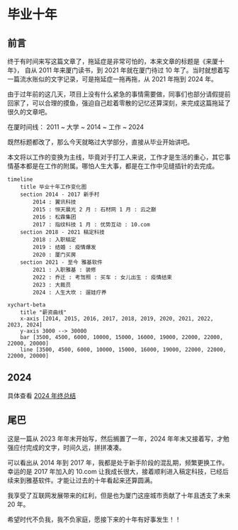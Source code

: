 # 毕业十年

## 前言

终于有时间来写这篇文章了，拖延症是非常可怕的，本来文章的标题是《来厦十年》， 自从 2011 年来厦门读书，到 2021 年就在厦门待过 10 年了。当时就想着写一篇流水账似的文字记录，可是拖延症一拖再拖，从 2021 年拖到 2024 年。

由于过年前的这几天，项目上没有什么紧急的事情需要做，同事们也部分请假提前回家了，可以合理的摸鱼，强迫自己趁着零散的记忆还算深刻，来完成这篇拖延了很久的文章吧。

在厦时间线：
2011 ~ 大学 ~ 2014 ~ 工作 ~ 2024

既然标题都改了，那么今天就略过大学部分，直接从毕业开始讲吧。

本文将以工作的变换为主线，毕竟对于打工人来说，工作才是生活的重心，其它事情基本都是在工作的附属。哪怕人生大事，都是在工作中见缝插针的去完成。

```mermaid
timeline
    title 毕业十年工作变化图
    section 2014 - 2017 新手村
        2014 : 翼讯科技
        2015 : 恒天晨光 2 月 : 石材网 1 月 : 云之巅
        2016 : 松霖集团
        2017 : 指纹科技 1 月 : 优势互动 : 10.com
    section 2018 - 2021 稿定科技
        2018 : 入职稿定
        2019 : 结婚 : 疫情爆发
        2020 : 厦门买房
    section 2021 - 至今 雅基软件
        2021 : 入职雅基 : 装修
        2022 : 乔迁 : 考驾照 : 买车 : 女儿出生 : 疫情结束
        2023 : 大裁员
        2024 : 人生大坎 : 遛娃疗养
```

```mermaid
xychart-beta
    title "薪资曲线"
    x-axis [2014, 2015, 2016, 2017, 2018, 2019, 2020, 2021, 2022, 2023, 2024]
    y-axis 3000 --> 30000
    bar [3500, 4500, 6000, 10000, 15000, 16000, 19000, 22000, 22000, 22000, 20000]
    line [3500, 4500, 6000, 10000, 15000, 16000, 19000, 22000, 22000, 22000, 20000]

```

<!--@include: ./2014.md-->
<!--@include: ./2015.md-->
<!--@include: ./2016.md-->
<!--@include: ./2017.md-->
<!--@include: ./2018.md-->
<!--@include: ./2019.md-->
<!--@include: ./2020.md-->
<!--@include: ./2021.md-->
<!--@include: ./2022.md-->
<!--@include: ./2023.md-->

## 2024

具体查看 [2024 年终总结](../year-end/index.md)

## 尾巴

这是一篇从 2023 年年末开始写，然后搁置了一年，2024 年年末又接着写，才勉强应付完成的文字，时间久远，拼拼凑凑。

可以看出从 2014 年到 2017 年，我都是处于新手阶段的混乱期，频繁更换工作。幸运的是 2017 年加入的 10.com 让我成长很大，接着顺利进入稿定科技，已经后续来到雅基软件。才能让过去的十年看起来还算圆满。

我享受了互联网发展带来的红利，但是也为厦门这座城市贡献了十年且透支了未来 20 年。

希望时代不负我，我不负家庭，愿接下来的十年有好事发生！！
